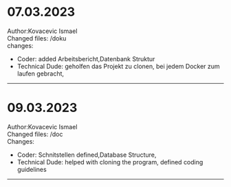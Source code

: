 # 07.03.2023
Author:Kovacevic Ismael<br />
Changed files: /doku <br />
changes:
* Coder: added Arbeitsbericht,Datenbank Struktur<br />
* Technical Dude: geholfen das Projekt zu clonen, bei jedem Docker zum laufen gebracht, <br />
---
# 09.03.2023
Author:Kovacevic Ismael<br />
Changed files: /doc <br />
Changes:
* Coder: Schnitstellen defined,Database Structure,<br />
* Technical Dude: helped with cloning the program, defined coding guidelines <br />
---

